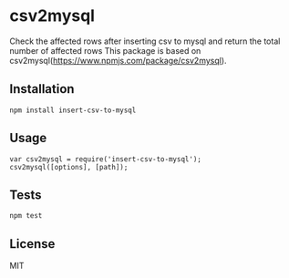 csv2mysql
=========

Check the affected rows after inserting csv to mysql and return the total number of affected rows
This package is based on csv2mysql(https://www.npmjs.com/package/csv2mysql).

## Installation

  `npm install insert-csv-to-mysql`

## Usage

    var csv2mysql = require('insert-csv-to-mysql');
    csv2mysql([options], [path]);

## Tests

  `npm test`

## License
  
MIT